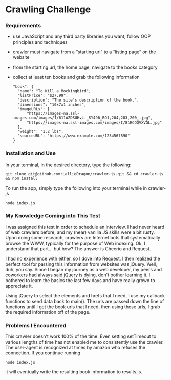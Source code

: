 # Crawling Challenge

### Requirements
  - use JavaScript and any third party libraries you want, follow OOP principles and techniques
  - crawler must navigate from a “starting url” to a “listing page” on the website
  - from the starting url, the home page, navigate to the books category
  - collect at least ten books and grab the following information

    ```
    "book": {
      "name": "To Kill a Mockingbird",
      "listPrice": "$27.99",
      "description": "The site's description of the book.",
      "dimensions": "10x7x1 inches",
      "imageURLs": [
          "https://images-na.ssl-images.com/images/I/611AZDSUHvL._SY496_BO1,204,203,200_.jpg",
          "https://images-na.ssl-images.com/images/I/81ECOQVXVGL.jpg"
      ],
      "weight": "1.2 lbs",
      "sourceURL": "https://www.example.com/1234567890"
    }
    ```
### Installation and Use

In your terminal, in the desired directory, type the following:
```
git clone git@github.com:LallieDragon/crawler-js.git && cd crawler-js && npm install
```
To run the app, simply type the following into your terminal while in crawler-js
```
node index.js
```

### My Knowledge Coming into This Test

I was assigned this test in order to schedule an interview. I had never heard of web crawlers before, and my (near) vanilla JS skills were a bit rusty. Upon doing some research, crawlers are Internet bots that systematically browse the WWW, typically for the purpose of Web indexing. Ok, I understand that part... but how? The answer is Cheerio and Request.

I had no experience with either, so I dove into Request. I then realized the perfect tool for parsing this information from websites was jQuery. Well, duh, you say. Since I began my journey as a web developer, my peers and coworkers had always said jQuery is dying, don't bother learning it. I bothered to learn the basics the last few days and have really grown to appreciate it.

Using jQuery to select the elements and hrefs that I need, I use my callback functions to send data back to main(). The urls are passed down the line of functions until I get the book urls that I need, then using those urls, I grab the required information off of the page.

### Problems I Encountered

This crawler doesn't work 100% of the time. Even setting setTimeout to various lengths of time has not enabled me to consistently use the crawler. The user-agent is recognized at times by amazon who refuses the connection. If you continue running

```
node index.js
```

it will eventually write the resulting book information to results.js.
